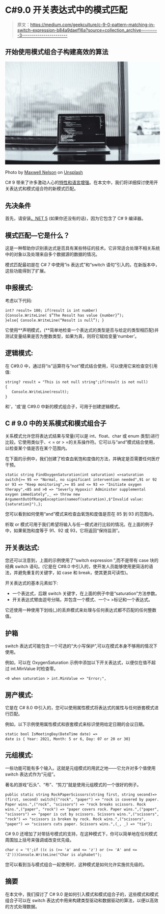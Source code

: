 # C#9.0 开关表达式中的模式匹配

> 原文：<https://medium.com/geekculture/c-9-0-pattern-matching-in-switch-expression-b84a9daef16a?source=collection_archive---------3----------------------->

## 开始使用模式组合子构建高效的算法

![](img/020f7f4420da6d89e2cf23f7da26c679.png)

Photo by [Maxwell Nelson](https://unsplash.com/@maxcodes?utm_source=unsplash&utm_medium=referral&utm_content=creditCopyText) on [Unsplash](https://unsplash.com/s/photos/c%23?utm_source=unsplash&utm_medium=referral&utm_content=creditCopyText)

C# 9 带来了许多激动人心的[特性和语言增强](https://docs.microsoft.com/en-gb/dotnet/csharp/whats-new/csharp-9)。在本文中，我们将详细探讨使用开关表达式和模式组合符的新模式匹配。

## 先决条件

首先，请安装[。NET 5](https://dot.net/get-dotnet5) (如果你还没有的话)，因为它包含了 C# 9 编译器。

## 模式匹配—它是什么？

这是一种帮助你识别表达式是否具有某些特征的技术。它非常适合处理不相关系统中的对象以及处理来自多个数据源的数据的情况。

模式匹配最初是在 C# 7 中使用“is 表达式”和“switch 语句”引入的。在新版本中，这些功能得到了扩展。

## **申报模式:**

考虑以下代码:

```
int? result= 100; if(result is int number)
{Console.WriteLine( $”The Result has value {number}”);
}else{ Console.WriteLine(“Result is null”); }
```

它使用**声明模式，(**简单地检查一个表达式的类型是否与给定的类型相匹配)并测试变量结果是否为整数类型，如果为真，则将它赋给变量‘number’。

## **逻辑模式:**

在 C#9.0 中，通过将“is”运算符与“not”模式结合使用，可以使用它来检查空引用值:

```
string? result = "This is not null string";if(result is not null)
{
   Console.WriteLine(result);
}
```

和'，'或'是 C#9.0 中新的模式组合子，可用于创建逻辑模式。

## **C # 9.0 中的关系模式和模式组合子**

关系模式允许您将表达式结果与常量(可以是 int、float、char 或 enum 类型)进行比较。它使用类似于、< = or > =的关系操作符。它可以与“and”模式结合使用，以检查某个值是否在某个范围内。

在下面的示例中，我们创建了检查血氧饱和度值的方法，并确定是否需要任何医疗干预。

```
static string FindOxygenSaturation(int saturation) =>saturation switch{>= 95 => "Normal, no significant intervention needed",91 or 92 or 93 => "Keep monitoring",>= 85 and <= 93 => "Initiate oxygen therapy",<85 and >0 => "Severly Hypoxic! Administer supplemental oxygen immediately",_ => throw new ArgumentOutOfRangeException(nameof(saturation),$"Invalid value:{saturation}"),};
```

您可以看到如何使用“and”模式来检查血氧饱和度值是否在 85 到 93 的范围内。

析取 or 模式可用于我们希望将输入与任一模式进行比较的情况。在上面的例子中，如果氧饱和度等于 91、92 或 93，它将返回“保持监测”。

## **开关表达式:**

您还可以注意到，上面的示例使用了“switch expression ”,而不是带有 case 块的经典 switch 语句。(它是在 C#8.0 中引入的，使开发人员能够使用更简洁的语法，并避免重复的关键字，如 case 和 break，使其更具可读性)。

开关表达式的基本元素如下:

*   一个表达式，后跟 switch 关键字，在上面的例子中是“saturation”方法参数。
*   开关表达式臂由逗号分隔，并包含一个模式、一个= >标记和一个表达式。

它还使用一种使用下划线(_)的丢弃模式来处理与任何表达式都不匹配的任何整数值。

## **护箱**

switch 表达式可能包含一个可选的“大小写保护”,可以在模式本身不够用的情况下使用。

例如，可以在 OxygenSaturation 示例中添加以下开关表达式，以便仅在值不超过 int.MinValue 时检查零。

```
<0 when saturation > int.MinValue => "Error;",
```

## **房产模式:**

它是在 C# 8.0 中引入的，您可以使用属性模式将表达式的属性与任何嵌套模式进行匹配。

例如，以下示例使用属性模式和嵌套模式来标识使用给定日期的会议日期。

```
static bool IsMeetingDay(DateTime date) => 
date is { Year: 2021, Month: 5 or 6, Day: 07 or 20 or 30}
```

## **元组模式:**

一些功能可能有多个输入。这就是元组模式的用武之地——它允许对多个值使用 switch 表达式作为“元组”。

著名的游戏“石头”、“布”、“剪刀”就是使用元组模式的一个很好的例子。

```
public static string RockPaperScissors(string first, string second)=> (first, second) switch{("rock", "paper") => "rock is covered by paper. Paper wins.",("rock", "scissors") => "rock breaks scissors. Rock wins.",("paper", "rock") => "paper covers rock. Paper wins.",("paper", "scissors") => "paper is cut by scissors. Scissors wins.",("scissors", "rock") => "scissors is broken by rock. Rock wins.",("scissors", "paper") => "scissors cuts paper. Scissors wins.",(_, _) => "tie"};
```

C# 9.0 还增加了对带括号模式的支持，在这种模式下，你可以简单地在任何模式周围加上括号来强调或改变优先级。

```
char c = 't';if ((c is (>= 'a' and <= 'z') or (>= 'A' and <= 'Z')))Console.WriteLine("Char is alphabet");
```

您可以看到当与模式组合一起使用时，这种模式是如何允许实施优先级的。

## 摘要

在本文中，我们探讨了 C# 9.0 是如何引入模式和模式组合子的，这些模式和模式组合子可以在 switch 表达式中用来构建类型驱动和数据驱动的算法，以便以高效的方式处理数据。